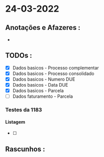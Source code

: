 # 24-03-2022



## Anotações e Afazeres :
- 


## TODOs :
- [x] Dados basicos - Processo complementar
- [x] Dados basicos - Processo consolidado
- [x] Dados basicos - Numero DUE
- [x] Dados basicos - Data DUE
- [x] Dados basicos - Parcela
- [ ] Dados faturamento - Parcela

### Testes da 1183
#### Listagem
- [ ] 



## Rascunhos :